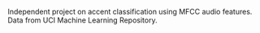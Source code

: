 Independent project on accent classification using MFCC audio features. Data from UCI Machine Learning Repository.
